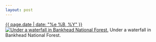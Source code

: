 ```yaml
---
layout: post
---
```


<p>
  <time><a href="/404">{{ page.date | date: "%e %B, %Y" }}</a></time>
  <a href="/404"><img src="{{ site.assets_url }}/404-640.jpg" srcset="{{ site.assets_url }}/404-1280.jpg 1280w, {{ site.assets_url }}/404-960.jpg 960w, {{ site.assets_url }}/404-640.jpg 640w, {{ site.assets_url }}/404-320.jpg 320w" sizes="(min-width: 700px) 50vw, calc(100vw - 2rem)" alt="Under a waterfall in Bankhead National Forest." /></a>
  <span>Under a waterfall in Bankhead National Forest.</span>
</p>
